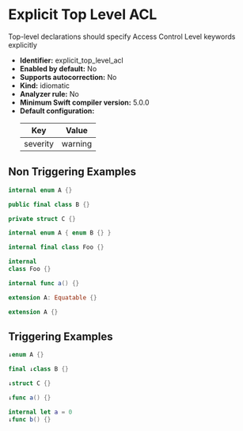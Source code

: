# Explicit Top Level ACL

Top-level declarations should specify Access Control Level keywords explicitly

* **Identifier:** explicit_top_level_acl
* **Enabled by default:** No
* **Supports autocorrection:** No
* **Kind:** idiomatic
* **Analyzer rule:** No
* **Minimum Swift compiler version:** 5.0.0
* **Default configuration:**
  <table>
  <thead>
  <tr><th>Key</th><th>Value</th></tr>
  </thead>
  <tbody>
  <tr>
  <td>
  severity
  </td>
  <td>
  warning
  </td>
  </tr>
  </tbody>
  </table>

## Non Triggering Examples

```swift
internal enum A {}
```

```swift
public final class B {}
```

```swift
private struct C {}
```

```swift
internal enum A { enum B {} }
```

```swift
internal final class Foo {}
```

```swift
internal
class Foo {}
```

```swift
internal func a() {}
```

```swift
extension A: Equatable {}
```

```swift
extension A {}
```

## Triggering Examples

```swift
↓enum A {}
```

```swift
final ↓class B {}
```

```swift
↓struct C {}
```

```swift
↓func a() {}
```

```swift
internal let a = 0
↓func b() {}
```